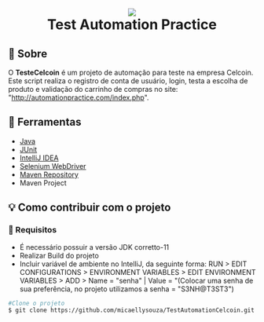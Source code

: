 <h1 align="center">
    <img src="C:\Users\bruno\IdeaProjects\TesteCelcoin\src\test\java\img\celcoin-open-finance.png">
    <br/>
    Test Automation Practice
</h1>

## 📘 Sobre
 O **TesteCelcoin** é um projeto de automação para teste na empresa Celcoin. Este script realiza o registro de conta de usuário, login, testa a escolha de produto e validação do carrinho de compras no site: "http://automationpractice.com/index.php".

## 🔨 Ferramentas
 - [Java](https://www.oracle.com/java/technologies/downloads/#java11)
 - [JUnit](https://mvnrepository.com/artifact/junit/junit/4.12)
 - [IntelliJ IDEA](https://www.jetbrains.com/pt-br/idea/download/#section=windows)
 - [Selenium WebDriver](https://mvnrepository.com/artifact/org.seleniumhq.selenium/selenium-java/3.4.0)
 - [Maven Repository](https://mvnrepository.com/)
 - Maven Project

 ## 💡 Como contribuir com o projeto

### 🔴 Requisitos

- É necessário possuir a versão JDK corretto-11
- Realizar Build do projeto
- Incluir variável de ambiente no IntelliJ, da seguinte forma: RUN > EDIT CONFIGURATIONS > ENVIRONMENT VARIABLES > EDIT ENVIRONMENT VARIABLES > ADD > Name = "senha" | Value = "(Colocar uma senha de sua preferência, no projeto utilizamos a senha = "S3NH@T3ST3")

```bash
#Clone o projeto
$ git clone https://github.com/micaellysouza/TestAutomationCelcoin.git
````
